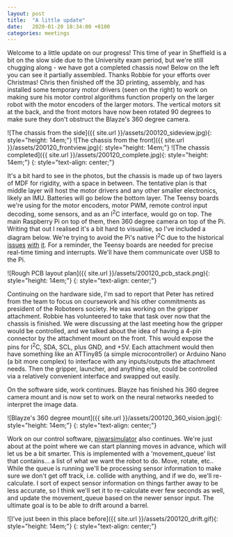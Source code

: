 ```yaml
---
layout: post
title:  "A little update"
date:   2020-01-20 18:34:00 +0100
categories: meetings
---
```


Welcome to a little update on our progress! This time of year in Sheffield is a bit on the slow side due to the University exam period, but we're still chugging along - we have got a completed chassis now! Below on the left you can see it partially assembled. Thanks Robbie for your efforts over Christmas! Chris then finished off the 3D printing, assembly, and has installed some temporary motor drivers (seen on the right) to work on making sure his motor control algorithms function properly on the larger robot with the motor encoders of the larger motors. The vertical motors sit at the back, and the front motors have now been rotated 90 degrees to make sure they don't obstruct the Blayze's 360 degree camera.

![The chassis from the side]({{ site.url }}/assets/200120_sideview.jpg){: style="height: 14em;"} ![The chassis from the front]({{ site.url }}/assets/200120_frontview.jpg){: style="height: 14em;"} ![The chassis completed]({{ site.url }}/assets/200120_complete.jpg){: style="height: 14em;"}
{: style="text-align: center;"}

It's a bit hard to see in the photos, but the chassis is made up of two layers of MDF for rigidity, with a space in between. The tentative plan is that middle layer will host the motor drivers and any other smaller electronics, likely an IMU. Batteries will go below the bottom layer. The Teensy boards we're using for the motor encoders, motor PWM, remote control input decoding, some sensors, and as an I<sup>2</sup>C interface, would go on top. The main Raspberry Pi on top of them, then 360 degree camera on top of the Pi. Writing that out I realised it's a bit hard to visualise, so I've included a diagram below. We're trying to avoid the Pi's native I<sup>2</sup>C due to the historical [issues](https://github.com/raspberrypi/linux/issues/254) [with](http://www.hobbytronics.co.uk/raspberry-pi-i2c-clock-stretching) [it](https://www.advamation.com/knowhow/raspberrypi/rpi-i2c-bug.html). For a reminder, the Teensy boards are needed for precise real-time timing and interrupts. We'll have them communicate over USB to the Pi.

![Rough PCB layout plan]({{ site.url }}/assets/200120_pcb_stack.png){: style="height: 14em;"}
{: style="text-align: center;"}

Continuing on the hardware side, I'm sad to report that Peter has retired from the team to focus on coursework and his other commitments as president of the Roboteers society. He was working on the gripper attachment. Robbie has volunteered to take that task over now that the chassis is finished. We were discussing at the last meeting how the gripper would be controlled, and we talked about the idea of having a 4-pin connector by the attachment mount on the front. This would expose the pins for I<sup>2</sup>C, SDA, SCL, plus GND, and +5V. Each attachment would then have something like an ATTiny85 (a simple microcontroller) or Arduino Nano (a bit more complex) to interface with any inputs/outputs the attachment needs. Then the gripper, launcher, and anything else, could be controlled via a relatively convenient interface and swapped out easily.

On the software side, work continues. Blayze has finished his 360 degree camera mount and is now set to work on the neural networks needed to interpret the image data.

![Blayze's 360 degree mount]({{ site.url }}/assets/200120_360_vision.jpg){: style="height: 14em;"}
{: style="text-align: center;"}

Work on our control software, [piwarsimulator](https://github.com/ShefBots/piwarsimulator/) also continues. We're just about at the point where we can start planning moves in advance, which will let us be a bit smarter. This is implemented with a 'movement_queue' list that contains... a list of what we want the robot to do. Move, rotate, etc.. While the queue is running we'll be processing sensor information to make sure we don't get off track, i.e. collide with anything, and if we do, we'll re-calculate. I sort of expect sensor information on things farther away to be less accurate, so I think we'll set it to re-calculate ever few seconds as well, and update the movement_queue based on the newer sensor input. The ultimate goal is to be able to drift around a barrel.

![I've just been in this place before]({{ site.url }}/assets/200120_drift.gif){: style="height: 14em;"}
{: style="text-align: center;"}
